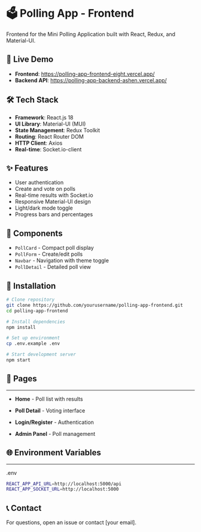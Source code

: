 # 🗳️ Polling App - Frontend

Frontend for the Mini Polling Application built with React, Redux, and Material-UI.

## 🚀 Live Demo

- **Frontend**: https://polling-app-frontend-eight.vercel.app/
- **Backend API**: https://polling-app-backend-ashen.vercel.app/

## 🛠 Tech Stack

- **Framework**: React.js 18
- **UI Library**: Material-UI (MUI)
- **State Management**: Redux Toolkit
- **Routing**: React Router DOM
- **HTTP Client**: Axios
- **Real-time**: Socket.io-client

## ✨ Features

- User authentication
- Create and vote on polls
- Real-time results with Socket.io
- Responsive Material-UI design
- Light/dark mode toggle
- Progress bars and percentages

## 🎨 Components

- `PollCard` - Compact poll display
- `PollForm` - Create/edit polls
- `Navbar` - Navigation with theme toggle
- `PollDetail` - Detailed poll view

## 🔧 Installation

```bash
# Clone repository
git clone https://github.com/yourusername/polling-app-frontend.git
cd polling-app-frontend

# Install dependencies
npm install

# Set up environment
cp .env.example .env

# Start development server
npm start

```

## 📱 Pages

--------

- **Home** - Poll list with results

- **Poll Detail** - Voting interface

- **Login/Register** - Authentication

- **Admin Panel** - Poll management

## 🌐 Environment Variables

------------------------
.env

```bash
REACT_APP_API_URL=http://localhost:5000/api
REACT_APP_SOCKET_URL=http://localhost:5000
```

📞 Contact
----------

For questions, open an issue or contact \[your email\].
